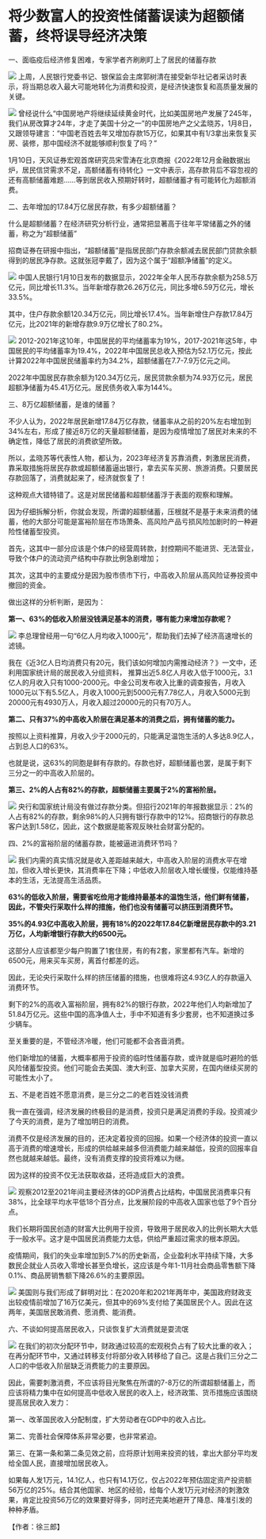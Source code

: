 # 将少数富人的投资性储蓄误读为超额储蓄，终将误导经济决策

一、面临疫后经济修复困难，专家学者齐刷刷盯上了居民的储蓄存款

![](https://inews.gtimg.com/news_bt/OLwy-Cbz-_3B45sIzFiqsFv6hZ1rEqhDn78M9pUC7DZKMAA/1000)
上周，人民银行党委书记、银保监会主席郭树清在接受新华社记者采访时表示，将当期总收入最大可能地转化为消费和投资，是经济快速恢复和高质量发展的关键。

![](https://inews.gtimg.com/news_bt/OOZurJ330Kj8uZcYCWCdLX3O2hNhLpyEUInQym6EgWrAAAA/1000)
曾经说什么“中国房地产将继续延续黄金时代，比如美国房地产发展了245年，我们从房改算才24年，才走了美国十分之一”的中国房地产之父孟晓苏，1月8日，又跟领导建言：“中国老百姓去年又增加存款15万亿，如果其中有1/3拿出来恢复买房、装修，那中国经济不就能够顺利恢复了吗？”

1月10日，天风证券宏观首席研究员宋雪涛在北京商报《2022年12月金融数据出炉，居民信贷需求不足，高额储蓄有待转化》一文中表示，高存款背后不容忽视的还有高额储蓄难题……等到居民收入预期好转时，超额储蓄才有可能转化为超额消费。

二、去年增加的17.84万亿居民存款，有多少超额储蓄？

什么是超额储蓄？在经济研究分析行业，通常把显著高于往年平常储蓄之外的储蓄，称之为“超额储蓄”

招商证券在研报中指出，“超额储蓄”是指居民部门存款余额减去居民部门贷款余额得到的居民净存款。这就张冠李戴了，因为这个属于“超额净储蓄”的定义。

![](https://inews.gtimg.com/news_bt/Otg7Sg2jtOqJNEHNo79xMWFViGprdpU7TImUFQ3seytKIAA/1000)
中国人民银行1月10日发布的数据显示，2022年全年人民币存款余额为258.5万亿元，同比增长11.3%。当年新增存款26.26万亿元，同比多增6.59万亿元，增长33.5%。

其中，住户存款余额120.34万亿元，同比增长17.4%。当年新增住户存款17.84万亿元，比2021年的新增存款9.9万亿增长了80.2%。

![](https://inews.gtimg.com/news_bt/Oju0bdwojEbtuMXm9GzXfyv9q6KcXsdcvcx5I8PtIJHS8AA/1000)
2012-2021年这10年，中国居民的平均储蓄率为19%，2017-2021年这5年，中国居民的平均储蓄率为19.4%，2022年中国居民总收入预估为52.1万亿元，按此计算2022年中国居民储蓄率约为34.2%，超额储蓄在7.7-7.9万亿元之间。

2022年中国居民存款余额为120.34万亿元，居民贷款余额为74.93万亿元，居民超额净储蓄为45.41万亿元。居民债务收入率为144%。

三、8万亿超额储蓄，是谁的储蓄？

不少人认为，2022年居民新增17.84万亿存款，储蓄率从之前的20%左右增加到34%左右，形成了接近8万亿的天量超额储蓄，是因为疫情增加了居民对未来的不确定性，降低了居民的消费欲望所致。

所以，孟晓苏等代表性人物，都认为，2023年经济复苏靠消费，刺激居民消费，靠采取措施将居民存款或超额储蓄逼出银行，拿去买车买房、旅游消费。只要居民存款回落了，消费就起来了，经济就恢复了！

这种观点大错特错了。这是对居民储蓄和超额储蓄浮于表面的观察和理解。

因为仔细拆解分析，你就会发现，所谓的超额储蓄，压根就不是基于未来消费的储蓄，他的大部分可能是富裕阶层在市场萧条、高风险产品亏损风险加剧时的一种避险性储蓄型投资。

首先，这其中一部分应该是个体户的经营周转款，封控期间不能进货、无法营业，导致个体户的流动资产结构中存款比例急剧增加；

其次，这其中的主要成分是因为股市债市下行，中高收入阶层从高风险证券投资中撤回的资金。

做出这样的分析判断，是因为：

**第一、63%的低收入阶层没钱满足基本的消费，哪有能力来增加存款呢？**

![](https://inews.gtimg.com/news_bt/OsFUPHVxsmkJAHjAoGyNE4GPH0o8fW1neoQ9VsbR5_FBsAA/1000)
李总理曾经用一句“6亿人月均收入1000元”，帮助我们去掉了经济高速增长的滤镜。

我在《近3亿人日均消费只有20元，我们该如何增加内需推动经济？》一文中，还利用国家统计局的居民收入分组资料，
推算出近5.8亿人月收入低于1000元，3.1亿人的月收入只有1000-2000元。中金公司发布收入比重的调查报告，月收入1000元以下有5.5亿人，月收入1000元到5000元有7.78亿人，月收入5000元到20000元有4930万人，月收入超过20000元的只有70万人。

**第二、只有37%的中高收入阶层在满足基本的消费之后，拥有储蓄的能力。**

按照以上资料推算，月收入少于2000元的，只能满足温饱生活的人多达8.9亿人，占到总人口的63%。

也就是说，这63%的同胞是鲜有存款的。存款也好，超额储蓄也罢，是属于剩下三分之一的中高收入阶层的。

**第三、2%的人占有82%的存款，超额储蓄主要属于2%的富裕阶层。**

![](https://inews.gtimg.com/news_bt/OrtpFldX7tz1iEiTnq17bO9QLeNwwqSKMZf-QwPQ-XxEUAA/1000)
央行和国家统计局没有做过存款分类。但招行2021年的年报数据显示：2%的人占有82%的存款，剩余98%的人只拥有银行存款中的12%。招商银行的存款总客户达到1.58亿，因此，这个数据是能客观反映社会财富分配的。

四、2%的富裕阶层的储蓄存款，能被逼进消费环节吗？

![](https://inews.gtimg.com/news_bt/OkHQWDnBTC_TAZN9ZktMgZlNBlwmK4lNc0IOBSt1IUUhoAA/1000)
我们内需的真实情况就是收入差距越来越大，中高收入阶层的消费水平在增加，但收入增长更快，其消费率在下降；中低收入阶层收入增长缓慢，仅能维持基本的生活，无法提高生活品质。

**63%的低收入阶层，需要省吃俭用才能维持最基本的温饱生活，他们鲜有储蓄，因此，不管央行采取什么样的措施，他们也没有储蓄可以挤压到消费环节。**

**35%的4.93亿中高收入阶层，拥有18%的2022年17.84亿新增居民存款中的3.21万亿，人均新增银行存款大约6500元。**

这部分人应该都至少每户购置了1套住房，有的有2套，家里都有汽车。新增的6500元，用来买车买房，离首付都差的远。

因此，无论央行采取什么样的挤压储蓄的措施，也很难将这4.93亿人的存款逼入消费环节。

剩下的2%的高收入富裕阶层，拥有82%的银行存款，2022年他们人均新增加了51.84万亿元。这些中国的高净值人士，手中不知道有多少套房，也不知道换过多少辆车。

至关重要的是，不管经济冷暖，他们可能都不会吝啬消费。

他们新增加的储蓄，大概率都用于投资的临时性储蓄存款，或许就是临时避险的低风险储蓄型投资。他们可能会去美国、澳大利亚、加拿大买房，在国内继续买房的可能性太小了。

五、不是老百姓不愿意消费，是三分之二的老百姓没钱消费

我一直在强调，经济发展的终极目的是消费，投资只是满足消费的手段。投资减少了今天的消费，是为了增加明日的消费。

消费不仅是经济发展的目的，还决定着投资的回报。如果一个经济体的投资一直以高于消费的增速增长，形成的供给越来越多但消费能力越来越低，投资的回报率自然也就越来越低。最终，没有消费支撑的投资将难以为继。

因为这样的投资不仅无法获取收益，还将造成巨大的浪费。

![](https://inews.gtimg.com/news_bt/OJawECptfkcb9YzWddhMboe1V1ilwhTGsIJyy8SWz4qvgAA/1000)
观察2012至2021年间主要经济体的GDP消费占比结构，中国居民消费率只有38%，比全球平均水平低18个百分点，比发展阶段的中高收入国家也低了9个百分点。

我们长期将国民创造的财富大比例用于投资，导致用于居民收入的比例长期大大低于一般水平。这才是中国居民消费能力太低，供给严重超过需求的根本原因。

疫情期间，我们的失业率增加到5.7%的历史新高，企业盈利水平持续下降，大多数民企就业人员收入零增长甚至负增长，这应该是今年1-11月社会商品零售额下降0.1%、商品房销售额下降26.6%的主要原因。

![](https://inews.gtimg.com/news_bt/O7Od8HOipL0f_QELIkfipgPWs0I_g1-2H6RAjkxWSSzl4AA/1000)
美国则与我们形成了鲜明对比：在2020年和2021年两年中，美国政府财政支出较疫情前增加了16万亿美元，但其中的69%支付给了美国居民个人。因此在这两年，美国居民敢消费、愿消费、能消费。

六、不谈如何提高居民收入，只谈恢复扩大消费就是耍流氓

![](https://inews.gtimg.com/news_bt/O5Y1CySkSPsW-KnpEb8mF2MQxg7AeP810zhcakF9ZvoFwAA/1000)
在我们的初次分配环节中，财政通过较高的宏观税负占有了较大比重的收入；在再分配环节中，又通过转移支付将部分收入转移给了自己。这是占我们三分之二人口的中低收入阶层缺乏消费能力的主要原因。

因此，需要刺激消费，不应该将目光聚焦在所谓的7-8万亿的所谓超额储蓄上，而应该将精力集中在如何提高中低收入居民的收入上，经济政策、货币措施应该围绕提高居民收入发力：

第一、改革国民收入分配制度，扩大劳动者在GDP中的收入占比。

第二、完善社会保障体系非常必要，也非常紧迫。

第三、在第一条和第二条见效之前，应将原计划用来投资的钱，拿出大部分平均发给全国人民，直接增加居民收入。

如果每人发1万元，14.1亿人，也只有14.1万亿，仅占2022年预估固定资产投资额56万亿的25%。结合其他国家、地区的经验，给每个人发1万元对经济的刺激效果，肯定比投资56万亿的效果要好得多，同时还完美地避开了降息、降准引发的种种矛盾。

【作者：徐三郎】


